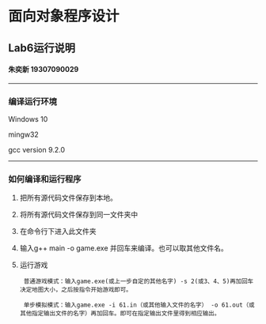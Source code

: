 # 面向对象程序设计
## Lab6运行说明   
#### 朱奕新 19307090029
***
### 编译运行环境
Windows 10

mingw32

gcc version 9.2.0 

***


### 如何编译和运行程序

1. 把所有源代码文件保存到本地。

2. 将所有源代码文件保存到同一文件夹中

3. 在命令行下进入此文件夹

4. 输入g++ main -o game.exe 并回车来编译。也可以取其他文件名。

5. 运行游戏

        普通游戏模式：输入game.exe(或上一步自定的其他名字) -s 2(或3、4、5)再加回车决定地图大小，之后按指令开始游戏即可。

        单步模拟模式：输入game.exe -i 61.in（或其他输入文件的名字） -o 61.out（或其他指定输出文件的名字）再加回车。即可在指定输出文件里得到相应输出。

